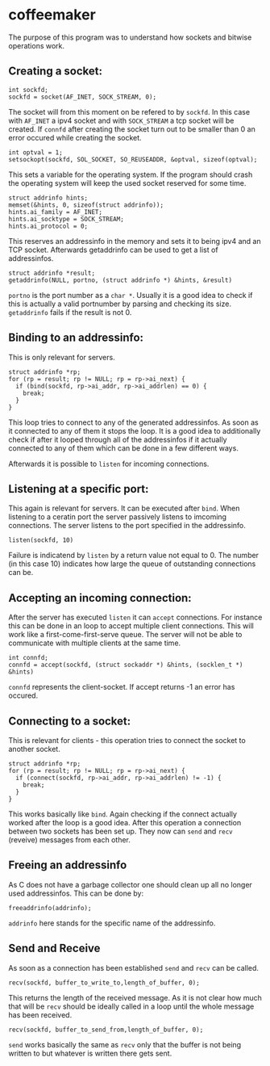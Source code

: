 # coffeemaker

The purpose of this program was to understand how sockets and bitwise operations work.

## Creating a socket:

```
int sockfd;
sockfd = socket(AF_INET, SOCK_STREAM, 0);
```

The socket will from this moment on be refered to by `sockfd`.
In this case with `AF_INET` a ipv4 socket and with `SOCK_STREAM` a tcp socket will be created.
If `connfd` after creating the socket turn out to be smaller than 0 an error occured while creating the socket.

```
int optval = 1;
setsockopt(sockfd, SOL_SOCKET, SO_REUSEADDR, &optval, sizeof(optval);
```

This sets a variable for the operating system. If the program should crash the operating system will keep the used socket reserved for some time.

```
struct addrinfo hints;
memset(&hints, 0, sizeof(struct addrinfo));
hints.ai_family = AF_INET;
hints.ai_socktype = SOCK_STREAM;
hints.ai_protocol = 0;
```
This reserves an addressinfo in the memory and sets it to being ipv4 and an TCP socket. 
Afterwards getaddrinfo can be used to get a list of addressinfos. 

```
struct addrinfo *result;
getaddrinfo(NULL, portno, (struct addrinfo *) &hints, &result)
```

`portno` is the port number as a `char *`. Usually it is a good idea to check if this is actually a valid portnumber by parsing and checking its size. `getaddrinfo` fails if the result is not 0.

## Binding to an addressinfo:

This is only relevant for servers.

```
struct addrinfo *rp;
for (rp = result; rp != NULL; rp = rp->ai_next) {
  if (bind(sockfd, rp->ai_addr, rp->ai_addrlen) == 0) {
    break;
  }
}
```

This loop tries to connect to any of the generated addressinfos. As soon as it connected to any of them it stops the loop. It is a good idea to additionally check if after it looped through all of the addressinfos if it actually connected to any of them which can be done in a few different ways.

Afterwards it is possible to `listen` for incoming connections.

## Listening at a specific port:

This again is relevant for servers. It can be executed after `bind`. When listening to a ceratin port the server passively listens to imcoming connections. The server listens to the port specified in the addressinfo.

```
listen(sockfd, 10)
```

Failure is indicatend by `listen` by a return value not equal to 0.
The number (in this case 10) indicates how large the queue of outstanding connections can be.

## Accepting an incoming connection:

After the server has executed `listen` it can `accept` connections. For instance this can be done in an loop to accept multiple client connections. This will work like a first-come-first-serve queue. The server will not be able to communicate with multiple clients at the same time.

```
int connfd;
connfd = accept(sockfd, (struct sockaddr *) &hints, (socklen_t *) &hints)
```

`connfd` represents the client-socket. If accept returns -1 an error has occured.

## Connecting to a socket:

This is relevant for clients - this operation tries to connect the socket to another socket.

```
struct addrinfo *rp;
for (rp = result; rp != NULL; rp = rp->ai_next) {
  if (connect(sockfd, rp->ai_addr, rp->ai_addrlen) != -1) {
    break;
  }
}
```

This works basically like `bind`. Again checking if the connect actually worked after the loop is a good idea.
After this operation a connection between two sockets has been set up. They now can `send` and `recv` (reveive) messages from each other.

## Freeing an addressinfo

As C does not have a garbage collector one should clean up all no longer used addressinfos. This can be done by:

```
freeaddrinfo(addrinfo);
```

`addrinfo` here stands for the specific name of the addressinfo.

## Send and Receive

As soon as a connection has been established `send` and `recv` can be called.

```
recv(sockfd, buffer_to_write_to,length_of_buffer, 0);
```

This returns the length of the received message. As it is not clear how much that will be `recv` should be ideally called in a loop until the whole message has been received.

```
recv(sockfd, buffer_to_send_from,length_of_buffer, 0);
```

`send` works basically the same as `recv` only that the buffer is not being written to but whatever is written there gets sent.
